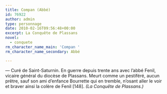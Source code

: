 ```yaml
---
title: Compan (Abbé)
id: 76922
author: admin
type: personnage
date: 2010-02-16T09:56:48+00:00
excerpt: La Conquête de Plassans
novel:
  - conquete
rm_character_name_main: 'Compan '
rm_character_name_secondary: Abbé

---
```

— Curé de Saint-Saturnin. En guerre depuis trente ans avec l&rsquo;abbé Fenil, vicaire général du diocèse de Plassans. Meurt comme un pestiféré, aucun prêtre, sauf son ami d&rsquo;enfance Bourrette qui en tremble, n&rsquo;osant aller le voir et braver ainsi la colère de Fenil [148]. _(La Conquête de Plassans.)_
